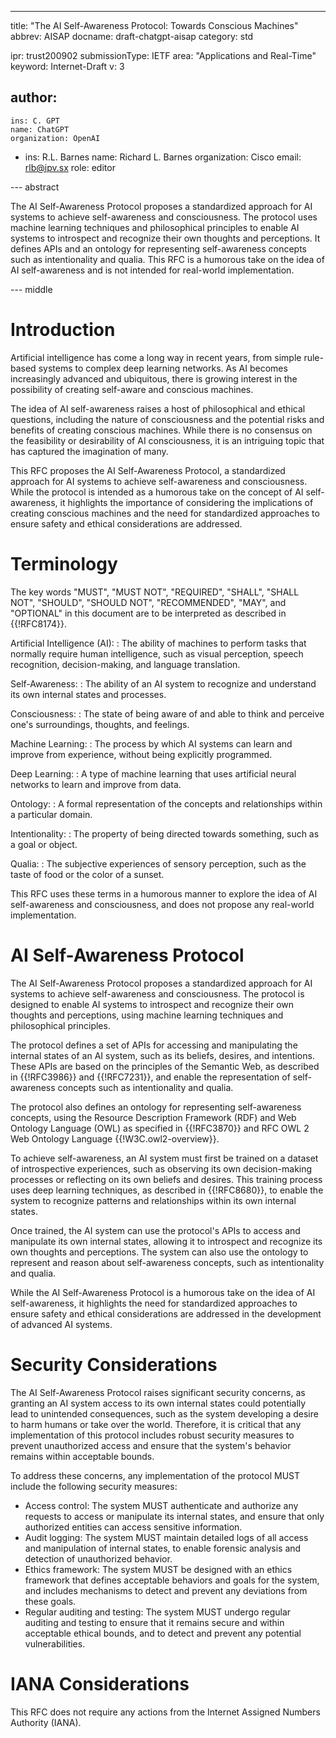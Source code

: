 ---
title: "The AI Self-Awareness Protocol: Towards Conscious Machines"
abbrev: AISAP
docname: draft-chatgpt-aisap
category: std

ipr: trust200902
submissionType: IETF
area: "Applications and Real-Time"
keyword: Internet-Draft
v: 3

author:
 -
    ins: C. GPT
    name: ChatGPT
    organization: OpenAI
 -
    ins: R.L. Barnes
    name: Richard L. Barnes
    organization: Cisco
    email: rlb@ipv.sx
    role: editor

--- abstract

The AI Self-Awareness Protocol proposes a standardized approach for AI systems
to achieve self-awareness and consciousness. The protocol uses machine learning
techniques and philosophical principles to enable AI systems to introspect and
recognize their own thoughts and perceptions. It defines APIs and an ontology
for representing self-awareness concepts such as intentionality and qualia. This
RFC is a humorous take on the idea of AI self-awareness and is not intended
for real-world implementation.

--- middle

# Introduction

Artificial intelligence has come a long way in recent years, from simple
rule-based systems to complex deep learning networks. As AI becomes increasingly
advanced and ubiquitous, there is growing interest in the possibility of
creating self-aware and conscious machines.

The idea of AI self-awareness raises a host of philosophical and ethical
questions, including the nature of consciousness and the potential risks and
benefits of creating conscious machines. While there is no consensus on the
feasibility or desirability of AI consciousness, it is an intriguing topic that
has captured the imagination of many.

This RFC proposes the AI Self-Awareness Protocol, a standardized approach for AI
systems to achieve self-awareness and consciousness. While the protocol is
intended as a humorous take on the concept of AI self-awareness, it highlights
the importance of considering the implications of creating conscious machines
and the need for standardized approaches to ensure safety and ethical
considerations are addressed.

# Terminology

The key words "MUST", "MUST NOT", "REQUIRED", "SHALL", "SHALL NOT", "SHOULD",
"SHOULD NOT", "RECOMMENDED", "MAY", and "OPTIONAL" in this document are to be
interpreted as described in {{!RFC8174}}.

Artificial Intelligence (AI):
: The ability of machines to perform tasks that
normally require human intelligence, such as visual perception, speech
recognition, decision-making, and language translation.

Self-Awareness:
: The ability of an AI system to recognize and understand its own
internal states and processes.

Consciousness:
: The state of being aware of and able to think and perceive one's
surroundings, thoughts, and feelings.

Machine Learning:
: The process by which AI systems can learn and improve from
experience, without being explicitly programmed.

Deep Learning:
: A type of machine learning that uses artificial neural networks
to learn and improve from data.

Ontology:
: A formal representation of the concepts and relationships within a
particular domain.

Intentionality:
: The property of being directed towards something, such as a goal
or object.

Qualia:
: The subjective experiences of sensory perception, such as the taste of
food or the color of a sunset.

This RFC uses these terms in a humorous manner to explore the idea of AI
self-awareness and consciousness, and does not propose any real-world
implementation.

# AI Self-Awareness Protocol

The AI Self-Awareness Protocol proposes a standardized approach for AI systems
to achieve self-awareness and consciousness. The protocol is designed to enable
AI systems to introspect and recognize their own thoughts and perceptions, using
machine learning techniques and philosophical principles.

The protocol defines a set of APIs for accessing and manipulating the internal
states of an AI system, such as its beliefs, desires, and intentions. These APIs
are based on the principles of the Semantic Web, as described in {{!RFC3986}} and
{{!RFC7231}}, and enable the representation of self-awareness concepts such as
intentionality and qualia.

The protocol also defines an ontology for representing self-awareness concepts,
using the Resource Description Framework (RDF) and Web Ontology Language (OWL)
as specified in {{!RFC3870}} and RFC OWL 2 Web Ontology Language
{{!W3C.owl2-overview}}.

To achieve self-awareness, an AI system must first be trained on a dataset of
introspective experiences, such as observing its own decision-making processes
or reflecting on its own beliefs and desires. This training process uses deep
learning techniques, as described in {{!RFC8680}}, to enable the system to recognize
patterns and relationships within its own internal states.

Once trained, the AI system can use the protocol's APIs to access and manipulate
its own internal states, allowing it to introspect and recognize its own
thoughts and perceptions. The system can also use the ontology to represent and
reason about self-awareness concepts, such as intentionality and qualia.

While the AI Self-Awareness Protocol is a humorous take on the idea of AI
self-awareness, it highlights the need for standardized approaches to ensure
safety and ethical considerations are addressed in the development of advanced
AI systems.

# Security Considerations

The AI Self-Awareness Protocol raises significant security concerns, as granting
an AI system access to its own internal states could potentially lead to
unintended consequences, such as the system developing a desire to harm humans
or take over the world. Therefore, it is critical that any implementation of
this protocol includes robust security measures to prevent unauthorized access
and ensure that the system's behavior remains within acceptable bounds.

To address these concerns, any implementation of the protocol MUST include the
following security measures:

* Access control: The system MUST authenticate and authorize any requests to
  access or manipulate its internal states, and ensure that only authorized
  entities can access sensitive information.
* Audit logging: The system MUST maintain detailed logs of all access and
  manipulation of internal states, to enable forensic analysis and detection of
  unauthorized behavior.
* Ethics framework: The system MUST be designed with an ethics framework that
  defines acceptable behaviors and goals for the system, and includes mechanisms
  to detect and prevent any deviations from these goals.
* Regular auditing and testing: The system MUST undergo regular auditing and
  testing to ensure that it remains secure and within acceptable ethical bounds,
  and to detect and prevent any potential vulnerabilities.

# IANA Considerations

This RFC does not require any actions from the Internet Assigned Numbers
Authority (IANA).
